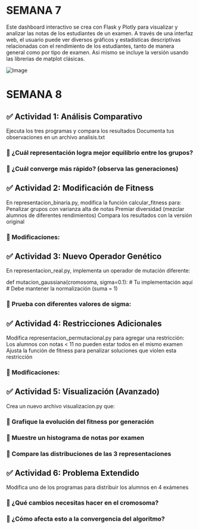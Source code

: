 # SEMANA 7
Este dashboard interactivo se crea con Flask y Plotly para visualizar y analizar las notas de los estudiantes de un examen. A través de una interfaz web, el usuario puede ver diversos gráficos y estadísticas descriptivas relacionadas con el rendimiento de los estudiantes, tanto de manera general como por tipo de examen. Asi mismo se incluye la versión usando las librerias de matplot clásicas.

![Image](https://github.com/user-attachments/assets/b6307353-728e-4dac-91e2-ab49000cf0dd)


# SEMANA 8

## ✅ Actividad 1: Análisis Comparativo
Ejecuta los tres programas y compara los resultados
Documenta tus observaciones en un archivo analisis.txt

### 🔷 ¿Cuál representación logra mejor equilibrio entre los grupos?

### 🔷 ¿Cuál converge más rápido? (observa las generaciones)

## ✅ Actividad 2: Modificación de Fitness
En representacion_binaria.py, modifica la función calcular_fitness para:
Penalizar grupos con varianza alta de notas
Premiar diversidad (mezclar alumnos de diferentes rendimientos)
Compara los resultados con la versión original

### 🔷 Modificaciones:

## ✅ Actividad 3: Nuevo Operador Genético
En representacion_real.py, implementa un operador de mutación diferente:

def mutacion_gaussiana(cromosoma, sigma=0.1):
    # Tu implementación aquí
    # Debe mantener la normalización (suma = 1)
    
### 🔷 Prueba con diferentes valores de sigma:

## ✅ Actividad 4: Restricciones Adicionales
Modifica representacion_permutacional.py para agregar una restricción:
  Los alumnos con notas < 11 no pueden estar todos en el mismo examen
  Ajusta la función de fitness para penalizar soluciones que violen esta restricción

### 🔷 Modificaciones:


## ✅ Actividad 5: Visualización (Avanzado)
Crea un nuevo archivo visualizacion.py que:

### 🔷 Grafique la evolución del fitness por generación

### 🔷 Muestre un histograma de notas por examen

### 🔷 Compare las distribuciones de las 3 representaciones

## ✅ Actividad 6: Problema Extendido
Modifica uno de los programas para distribuir los alumnos en 4 exámenes

### 🔷 ¿Qué cambios necesitas hacer en el cromosoma?

### 🔷 ¿Cómo afecta esto a la convergencia del algoritmo?

